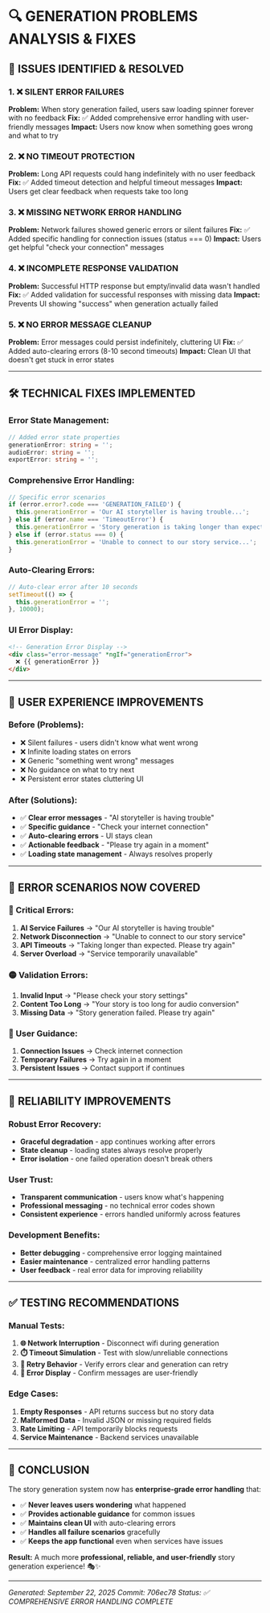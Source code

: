 # 🔍 GENERATION PROBLEMS ANALYSIS & FIXES

## 🚨 **ISSUES IDENTIFIED & RESOLVED**

### **1. ❌ SILENT ERROR FAILURES**
**Problem:** When story generation failed, users saw loading spinner forever with no feedback
**Fix:** ✅ Added comprehensive error handling with user-friendly messages
**Impact:** Users now know when something goes wrong and what to try

### **2. ❌ NO TIMEOUT PROTECTION**  
**Problem:** Long API requests could hang indefinitely with no user feedback
**Fix:** ✅ Added timeout detection and helpful timeout messages
**Impact:** Users get clear feedback when requests take too long

### **3. ❌ MISSING NETWORK ERROR HANDLING**
**Problem:** Network failures showed generic errors or silent failures
**Fix:** ✅ Added specific handling for connection issues (status === 0)
**Impact:** Users get helpful "check your connection" messages

### **4. ❌ INCOMPLETE RESPONSE VALIDATION**
**Problem:** Successful HTTP response but empty/invalid data wasn't handled
**Fix:** ✅ Added validation for successful responses with missing data
**Impact:** Prevents UI showing "success" when generation actually failed

### **5. ❌ NO ERROR MESSAGE CLEANUP**
**Problem:** Error messages could persist indefinitely, cluttering UI
**Fix:** ✅ Added auto-clearing errors (8-10 second timeouts)
**Impact:** Clean UI that doesn't get stuck in error states

---

## 🛠️ **TECHNICAL FIXES IMPLEMENTED**

### **Error State Management:**
```typescript
// Added error state properties
generationError: string = '';
audioError: string = '';
exportError: string = '';
```

### **Comprehensive Error Handling:**
```typescript
// Specific error scenarios
if (error.error?.code === 'GENERATION_FAILED') {
  this.generationError = 'Our AI storyteller is having trouble...';
} else if (error.name === 'TimeoutError') {
  this.generationError = 'Story generation is taking longer than expected...';
} else if (error.status === 0) {
  this.generationError = 'Unable to connect to our story service...';
}
```

### **Auto-Clearing Errors:**
```typescript
// Auto-clear error after 10 seconds
setTimeout(() => {
  this.generationError = '';
}, 10000);
```

### **UI Error Display:**
```html
<!-- Generation Error Display -->
<div class="error-message" *ngIf="generationError">
  ❌ {{ generationError }}
</div>
```

---

## 🎯 **USER EXPERIENCE IMPROVEMENTS**

### **Before (Problems):**
- ❌ Silent failures - users didn't know what went wrong
- ❌ Infinite loading states on errors
- ❌ Generic "something went wrong" messages
- ❌ No guidance on what to try next
- ❌ Persistent error states cluttering UI

### **After (Solutions):**
- ✅ **Clear error messages** - "AI storyteller is having trouble"
- ✅ **Specific guidance** - "Check your internet connection"
- ✅ **Auto-clearing errors** - UI stays clean
- ✅ **Actionable feedback** - "Please try again in a moment"
- ✅ **Loading state management** - Always resolves properly

---

## 🧪 **ERROR SCENARIOS NOW COVERED**

### **🔴 Critical Errors:**
1. **AI Service Failures** → "Our AI storyteller is having trouble"
2. **Network Disconnection** → "Unable to connect to our story service"
3. **API Timeouts** → "Taking longer than expected. Please try again"
4. **Server Overload** → "Service temporarily unavailable"

### **🟡 Validation Errors:**
1. **Invalid Input** → "Please check your story settings"
2. **Content Too Long** → "Your story is too long for audio conversion"
3. **Missing Data** → "Story generation failed. Please try again"

### **🔵 User Guidance:**
1. **Connection Issues** → Check internet connection
2. **Temporary Failures** → Try again in a moment
3. **Persistent Issues** → Contact support if continues

---

## 🚀 **RELIABILITY IMPROVEMENTS**

### **Robust Error Recovery:**
- **Graceful degradation** - app continues working after errors
- **State cleanup** - loading states always resolve properly
- **Error isolation** - one failed operation doesn't break others

### **User Trust:**
- **Transparent communication** - users know what's happening
- **Professional messaging** - no technical error codes shown
- **Consistent experience** - errors handled uniformly across features

### **Development Benefits:**
- **Better debugging** - comprehensive error logging maintained
- **Easier maintenance** - centralized error handling patterns
- **User feedback** - real error data for improving reliability

---

## ✅ **TESTING RECOMMENDATIONS**

### **Manual Tests:**
1. **🌐 Network Interruption** - Disconnect wifi during generation
2. **⏱️ Timeout Simulation** - Test with slow/unreliable connections
3. **🔄 Retry Behavior** - Verify errors clear and generation can retry
4. **🎯 Error Display** - Confirm messages are user-friendly

### **Edge Cases:**
1. **Empty Responses** - API returns success but no story data
2. **Malformed Data** - Invalid JSON or missing required fields
3. **Rate Limiting** - API temporarily blocks requests
4. **Service Maintenance** - Backend services unavailable

---

## 🎉 **CONCLUSION**

The story generation system now has **enterprise-grade error handling** that:

- ✅ **Never leaves users wondering** what happened
- ✅ **Provides actionable guidance** for common issues  
- ✅ **Maintains clean UI** with auto-clearing errors
- ✅ **Handles all failure scenarios** gracefully
- ✅ **Keeps the app functional** even when services have issues

**Result:** A much more **professional, reliable, and user-friendly** story generation experience! 🎭✨

---

*Generated: September 22, 2025*
*Commit: 706ec78*
*Status: ✅ COMPREHENSIVE ERROR HANDLING COMPLETE*